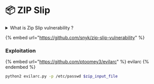# 📦 ZIP Slip



<details>

<summary>What is Zip Slip vulnerability ?</summary>

When a ZIP/archive file is automatically decompressed after the upload.

The vulnerability has been found in multiple ecosystems, including JavaScript, Ruby, .NET and Go, but is especially prevalent in Java, where there is no central library offering high level processing of archive (e.g. zip) files. The lack of such a library led to vulnerable code snippets being hand crafted and shared among developer communities such as [StackOverflow.](https://stackoverflow.com/questions/981578/how-to-unzip-files-recursively-in-java)

The vulnerability is exploited using a specially crafted archive that holds directory traversal filenames (e.g. ../../evil.sh). The Zip Slip vulnerability can affect numerous archive formats, including tar, jar, war, cpio, apk, rar and 7z.

</details>

{% embed url="https://github.com/snyk/zip-slip-vulnerability" %}

### Exploitation

{% embed url="https://github.com/ptoomey3/evilarc" %}
evilarc
{% endembed %}

```bash
python2 evilarc.py -p /etc/passwd $zip_input_file
```
